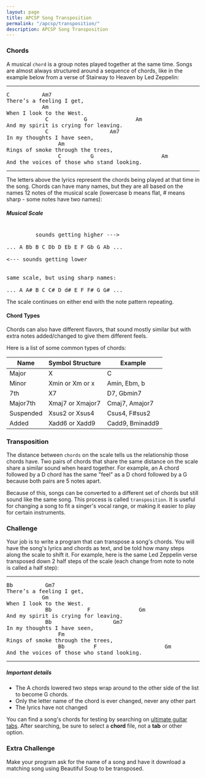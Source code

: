 ```yaml
---
layout: page
title: APCSP Song Transposition
permalink: "/apcsp/transposition/"
description: APCSP Song Transposition
---
```


### Chords

A musical `chord` is a group notes played together at the same time. Songs are almost always structured around a sequence of chords, like in the example below from a verse of Stairway to Heaven by Led Zeppelin: 

<hr>

<pre>C          Am7
There’s a feeling I get,
           Am
When I look to the West.
            C           G               Am
And my spirit is crying for leaving.
            C                   Am7
In my thoughts I have seen,
                Am
Rings of smoke through the trees,
                C         G                     Am
And the voices of those who stand looking.</pre>

<hr>

The letters above the lyrics represent the chords being played at that time in the song. Chords can have many names, but they are all based on the names 12 notes of the musical scale (lowercase b means flat, # means sharp - some notes have two names):

##### Musical Scale
<pre> 
         sounds getting higher --->

... A Bb B C Db D Eb E F Gb G Ab ...

<--- sounds getting lower


same scale, but using sharp names:

... A A# B C C# D d# E F F# G G# ...
</pre>

The scale continues on either end with the note pattern repeating.

#### Chord Types

Chords can also have different flavors, that sound mostly similar but with extra notes added/changed to give them different feels.

Here is a list of some common types of chords:

<table>
  <thead>
    <tr>
      <th>Name</th>
      <th>Symbol Structure</th>
      <th>Example</th>
    </tr>
  </thead>
  <tbody>
    <tr>
      <td>Major</td>
      <td>X</td>
      <td>C</td>
    </tr>
    <tr>
      <td>Minor</td>
      <td>Xmin or Xm or x</td>
      <td>Amin, Ebm, b</td>
    </tr>
    <tr>
      <td>7th</td>
      <td>X7</td>
      <td>D7, Gbmin7</td>
    </tr>
    <tr>
      <td>Major7th</td>
      <td>Xmaj7 or Xmajor7</td>
      <td>Cmaj7, Amajor7</td>
    </tr>
    <tr>
      <td>Suspended</td>
      <td>Xsus2 or Xsus4</td>
      <td>Csus4, F#sus2</td>
    </tr>
    <tr>
      <td>Added</td>
      <td>Xadd6 or Xadd9</td>
      <td>Cadd9, Bminadd9</td>
    </tr>
  </tbody>
</table>

### Transposition

The distance between `chords` on the scale tells us the relationship those chords have. Two pairs of chords that share the same distance on the scale share a similar sound when heard together. For example, an A chord followed by a D chord has the same "feel" as a D chord followed by a G because both pairs are 5 notes apart. 

Because of this, songs can be converted to a different set of chords but still sound like the same song. This process is called `transposition`. It is useful for changing a song to fit a singer's vocal range, or making it easier to play for certain instruments.

### Challenge

Your job is to write a program that can transpose a song's chords. You will have the song's lyrics and chords as text, and be told how many steps along the scale to shift it. For example, here is the same Led Zeppelin verse transposed down 2 half steps of the scale (each change from note to note is called a half step):

<hr>
<pre>Bb          Gm7
There’s a feeling I get,
           Gm
When I look to the West.
            Bb           F               Gm
And my spirit is crying for leaving.
            Bb                   Gm7
In my thoughts I have seen,
                Fm
Rings of smoke through the trees,
                Bb         F                     Gm
And the voices of those who stand looking.</pre>
<hr>

##### Important details

* The A chords lowered two steps wrap around to the other side of the list to become G chords.
* Only the letter name of the chord is ever changed, never any other part
* The lyrics have not changed

You can find a song's chords for testing by searching on [ultimate guitar tabs](https://tabs.ultimate-guitar.com). After searching, be sure to select a **chord** file, not a **tab** or other option.

### Extra Challenge

Make your program ask for the name of a song and have it download a matching song using Beautiful Soup to be transposed.